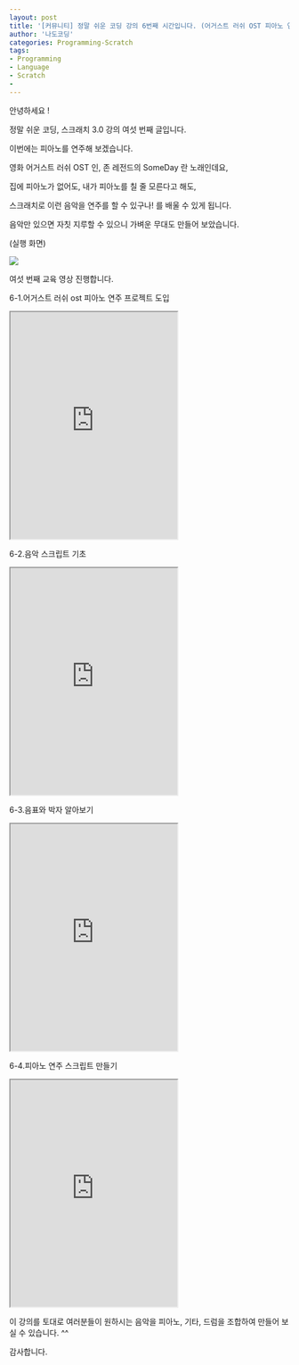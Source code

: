 ```yaml
---
layout: post
title: '[커뮤니티] 정말 쉬운 코딩 강의 6번째 시간입니다. (어거스트 러쉬 OST 피아노 연주하기)'
author: '나도코딩'
categories: Programming-Scratch
tags:
- Programming
- Language
- Scratch
-
---
```



<script> location.href='https://cafe.naver.com/develoid/854836' ; </script>

<p>안녕하세요 !</p>
<p>정말 쉬운 코딩, 스크래치 3.0 강의 여섯 번째 글입니다.</p>
<p>이번에는 피아노를 연주해 보겠습니다.</p>
<p>영화 어거스트 러쉬 OST 인, 존 레전드의 SomeDay 란 노래인데요,</p>
<p>집에 피아노가 없어도, 내가 피아노를 칠 줄 모른다고 해도,&nbsp;</p>
<p>스크래치로 이런 음악을 연주를 할 수 있구나! 를 배울 수 있게 됩니다.&nbsp;</p>
<p>음악만 있으면 자칫 지루할 수 있으니 가벼운 무대도 만들어 보았습니다.&nbsp;</p>
<p>(실행 화면)</p>
<p><img src="https://cafeptthumb-phinf.pstatic.net/MjAxOTAyMjhfMiAg/MDAxNTUxMzA2ODMxMDQ0.UFNvMYbMcJMP6UUP9cIJjdl2X0grfrZNveexrgyffgAg.hmDMN8oOm9xxmsqSV1xvoPfGsJrzH7UEzku04q7G_x4g.GIF.nadocoding/%EC%96%B4%EA%B1%B0%EC%8A%A4%ED%8A%B8_%EB%9F%AC%EC%89%AC.gif?type=w740"></p>
<p>여섯 번째 교육 영상 진행합니다.</p>
<p>6-1.어거스트 러쉬 ost 피아노 연주 프로젝트 도입</p>
<p><iframe src="https://www.youtube.com/embed/jdSanTvVPUg?wmode=opaque"  height="407px" frame scrolling="no" allowfullscreen="allowfullscreen"></iframe></p>
<p>6-2.음악 스크립트 기초</p>
<p><iframe src="https://www.youtube.com/embed/rHG7eJN-tPM?wmode=opaque"  height="407px" frame scrolling="no" allowfullscreen="allowfullscreen"></iframe></p>
<p>6-3.음표와 박자 알아보기&nbsp;</p>
<p><iframe src="https://www.youtube.com/embed/yoVBgxHWNZ0?wmode=opaque"  height="407px" frame scrolling="no" allowfullscreen="allowfullscreen"></iframe></p>
<p>6-4.피아노 연주 스크립트 만들기</p>
<p><iframe src="https://www.youtube.com/embed/Vc_BQJ0i-LQ?wmode=opaque"  height="407px" frame scrolling="no" allowfullscreen="allowfullscreen"></iframe></p>
<p>이 강의를 토대로 여러분들이 원하시는 음악을 피아노, 기타, 드럼을 조합하여 만들어 보실 수 있습니다. ^^</p>
<p>감사합니다.</p>
